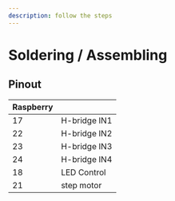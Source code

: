 ```yaml
---
description: follow the steps
---
```


# Soldering / Assembling

## Pinout

| Raspberry |  |
| :--- | :--- |
| 17 | H-bridge IN1 |
| 22 | H-bridge IN2 |
| 23 | H-bridge IN3 |
| 24 | H-bridge IN4 |
| 18 | LED Control |
| 21 | step motor |

